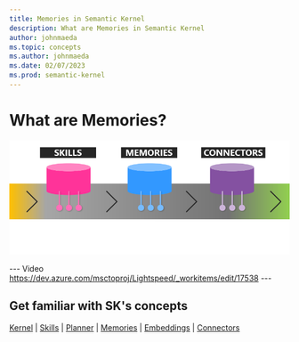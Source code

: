 ```yaml
---
title: Memories in Semantic Kernel
description: What are Memories in Semantic Kernel
author: johnmaeda
ms.topic: concepts
ms.author: johnmaeda
ms.date: 02/07/2023
ms.prod: semantic-kernel
---
```


# What are Memories?

![](../media/enhancers.png)

--- Video https://dev.azure.com/msctoproj/Lightspeed/_workitems/edit/17538 ---

## Get familiar with SK's concepts

[Kernel](kernel) | [Skills](skills) | [Planner](planner) | [Memories](memories) | [Embeddings](embeddings) | [Connectors](connectors)